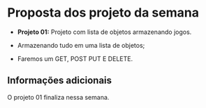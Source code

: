 # Proposta dos projeto da semana

- **Projeto 01:** Projeto com lista de objetos armazenando jogos.

- Armazenando tudo em uma lista de objetos;
- Faremos um GET, POST PUT E DELETE.

## Informações adicionais

O projeto 01 finaliza nessa semana. 

